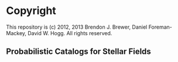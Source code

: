 # Copyright

This repository is (c) 2012, 2013 Brendon
J. Brewer, Daniel Foreman-Mackey, David W. Hogg. All rights reserved.

Probabilistic Catalogs for Stellar Fields
-----

<!--# Synthetic Star Field Generator-->

<!--Generate some sweet fake crowded stellar fields for fun & profit.-->

<!--## Example-->

<!--Run this...-->

<!--```python-->
<!--from starfield import PSF, StarField-->
<!--import matplotlib.pyplot as pl-->

<!--psf = PSF([1.0, 0.6], [1.0, 4.0])-->

<!--sf = StarField(psf, 200, 200)-->
<!--sf.generate_bg_stars(100)-->
<!--sf.generate_gaussian_stars(50, 95, 83.5, [[8.**2, 0], [0, 8.**2]])-->
<!--img = sf.image()-->

<!--fig = pl.figure(figsize=(8,8))-->
<!--ax = fig.add_subplot(111, aspect="equal")-->
<!--ax.pcolor(-img, cmap="gray")-->
<!--pl.savefig("example.png")-->
<!--```-->

<!--...to get this...-->

<!--!["Just some stars"](https://github.com/dfm/Star-Field/raw/master/example.png)-->

<!--...and you can save it to a file...-->

<!--```python-->
<!--sf.save("starfield.h5")-->
<!--sf.save("starfield.fits")-->
<!--```-->

